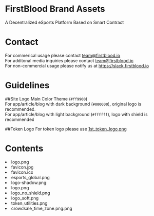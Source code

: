 # FirstBlood Brand Assets 
A Decentralized eSports Platform Based on Smart Contract

# Contact
For commerical usage please contact team@firstblood.io <br>
For additonal media inquiries please contact team@firstblood.io <br>
For non-commercial usage please notify us at https://slack.firstblood.io

# Guidelines

##Site Logo
Main Color Theme (`#ff9900`) <br>
For app/article/blog with dark background (`#000000`), original logo is recommended. <br>
For app/article/blog with light background (`#ffffff`), logo with shield is recommended <br>

##Token Logo
For token logo please use [1st_token_logo.png]("1st_token_logo.png") <br>

# Contents
<li>logo.png</li>
<li>favicon.jpg</li>
<li>favicon.ico</li>
<li>esports_global.png</li>
<li>logo-shadow.png	</li>
<li>logo.png</li>
<li>logo_no_shield.png</li>
<li>logo_soft.png</li>
<li>token_utilities.png</li>
<li>crowdsale_time_zone.png.png</li>

